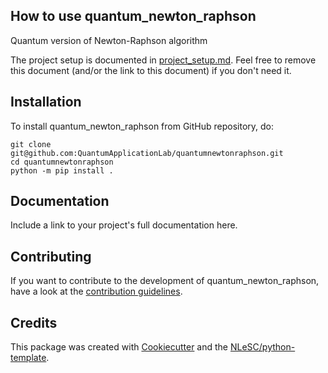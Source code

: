 <!-- ## Badges

(Customize these badges with your own links, and check https://shields.io/ or https://badgen.net/ to see which other badges are available.)

| fair-software.eu recommendations | |
| :-- | :--  |
| (1/5) code repository              | [![github repo badge](https://img.shields.io/badge/github-repo-000.svg?logo=github&labelColor=gray&color=blue)](https://github.com/QuantumApplicationLab/quantumnewtonraphson) |
| (2/5) license                      | [![github license badge](https://img.shields.io/github/license/QuantumApplicationLab/quantumnewtonraphson)](https://github.com/QuantumApplicationLab/quantumnewtonraphson) |
| (3/5) community registry           | [![RSD](https://img.shields.io/badge/rsd-quantum_newton_raphson-00a3e3.svg)](https://www.research-software.nl/software/quantum_newton_raphson) [![workflow pypi badge](https://img.shields.io/pypi/v/quantum_newton_raphson.svg?colorB=blue)](https://pypi.python.org/project/quantum_newton_raphson/) |
| (4/5) citation                     | [![DOI](https://zenodo.org/badge/DOI/<replace-with-created-DOI>.svg)](https://doi.org/<replace-with-created-DOI>) |
| (5/5) checklist                    | [![workflow cii badge](https://bestpractices.coreinfrastructure.org/projects/<replace-with-created-project-identifier>/badge)](https://bestpractices.coreinfrastructure.org/projects/<replace-with-created-project-identifier>) |
| howfairis                          | [![fair-software badge](https://img.shields.io/badge/fair--software.eu-%E2%97%8F%20%20%E2%97%8F%20%20%E2%97%8F%20%20%E2%97%8F%20%20%E2%97%8B-yellow)](https://fair-software.eu) |
| **Other best practices**           | &nbsp; |
| Static analysis                    | [![workflow scq badge](https://sonarcloud.io/api/project_badges/measure?project=QuantumApplicationLab_quantumnewtonraphson&metric=alert_status)](https://sonarcloud.io/dashboard?id=QuantumApplicationLab_quantumnewtonraphson) |
| Coverage                           | [![workflow scc badge](https://sonarcloud.io/api/project_badges/measure?project=QuantumApplicationLab_quantumnewtonraphson&metric=coverage)](https://sonarcloud.io/dashboard?id=QuantumApplicationLab_quantumnewtonraphson) |
| Documentation                      | [![Documentation Status](https://readthedocs.org/projects/quantumnewtonraphson/badge/?version=latest)](https://quantumnewtonraphson.readthedocs.io/en/latest/?badge=latest) |
| **GitHub Actions**                 | &nbsp; |
| Build                              | [![build](https://github.com/QuantumApplicationLab/quantumnewtonraphson/actions/workflows/build.yml/badge.svg)](https://github.com/QuantumApplicationLab/quantumnewtonraphson/actions/workflows/build.yml) |
| Citation data consistency          | [![cffconvert](https://github.com/QuantumApplicationLab/quantumnewtonraphson/actions/workflows/cffconvert.yml/badge.svg)](https://github.com/QuantumApplicationLab/quantumnewtonraphson/actions/workflows/cffconvert.yml) |
| SonarCloud                         | [![sonarcloud](https://github.com/QuantumApplicationLab/quantumnewtonraphson/actions/workflows/sonarcloud.yml/badge.svg)](https://github.com/QuantumApplicationLab/quantumnewtonraphson/actions/workflows/sonarcloud.yml) |
| MarkDown link checker              | [![markdown-link-check](https://github.com/QuantumApplicationLab/quantumnewtonraphson/actions/workflows/markdown-link-check.yml/badge.svg)](https://github.com/QuantumApplicationLab/quantumnewtonraphson/actions/workflows/markdown-link-check.yml) | -->

## How to use quantum_newton_raphson

Quantum version of Newton-Raphson algorithm

The project setup is documented in [project_setup.md](project_setup.md). Feel free to remove this document (and/or the link to this document) if you don't need it.

## Installation

To install quantum_newton_raphson from GitHub repository, do:

```console
git clone git@github.com:QuantumApplicationLab/quantumnewtonraphson.git
cd quantumnewtonraphson
python -m pip install .
```

## Documentation

Include a link to your project's full documentation here.

## Contributing

If you want to contribute to the development of quantum_newton_raphson,
have a look at the [contribution guidelines](CONTRIBUTING.md).

## Credits

This package was created with [Cookiecutter](https://github.com/audreyr/cookiecutter) and the [NLeSC/python-template](https://github.com/NLeSC/python-template).
